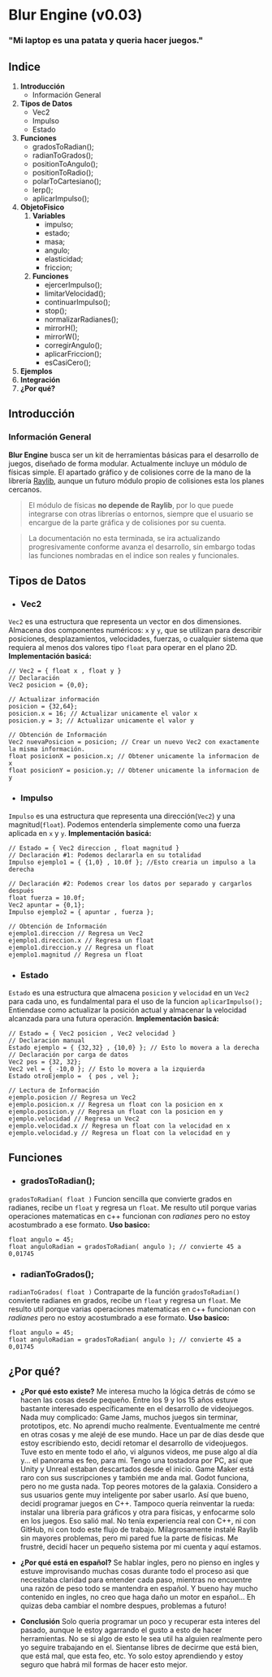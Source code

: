 # Blur Engine (v0.03)
### "Mi laptop es una patata y queria hacer juegos."

## Indice
1. **Introducción**
	- Información General
2. **Tipos de Datos**
	- Vec2
	- Impulso
	- Estado
3. **Funciones**
	- gradosToRadian();
	- radianToGrados();
	- positionToAngulo();
	- positionToRadio();
	- polarToCartesiano();
	- lerp();
	- aplicarImpulso();
4. **ObjetoFisico**
	1. **Variables**
		- impulso;
		- estado;
		- masa;
		- angulo;
		- elasticidad;
		- friccion;
	2. **Funciones**
		- ejercerImpulso();
		- limitarVelocidad();
		- continuarImpulso(); 
		- stop();
		- normalizarRadianes();
		- mirrorH();
		- mirrorW();
		- corregirAngulo();
		- aplicarFriccion();
		- esCasiCero();
5. **Ejemplos**
6. **Integración**
7. **¿Por qué?**


## Introducción
### Información General
**Blur Engine** busca ser un kit de herramientas básicas para el desarrollo de juegos, diseñado de forma modular.
Actualmente incluye un módulo de físicas simple. El apartado gráfico y de colisiones corre de la mano de la librería [Raylib](https://www.raylib.com/), aunque un futuro módulo propio de colisiones esta los planes cercanos.

>El módulo de físicas **no depende de Raylib**, por lo que puede integrarse con otras librerías o entornos, siempre que el usuario se encargue de la parte gráfica y de colisiones por su cuenta.

>La documentación no esta terminada, se ira actualizando progresivamente conforme avanza el desarrollo, sin embargo todas las funciones nombradas en el indice son reales y funcionales.

## Tipos de Datos
- ### Vec2
`Vec2` es una estructura que representa un vector en dos dimensiones. Almacena dos componentes numéricos: `x` y `y`, que se utilizan para describir posiciones, desplazamientos, velocidades, fuerzas, o cualquier sistema que requiera al menos dos valores tipo `float` para operar en el plano 2D.
**Implementación basicá:**
```
// Vec2 = { float x , float y }
// Declaración
Vec2 posicion = {0,0};

// Actualizar información
posicion = {32,64};
posicion.x = 16; // Actualizar unicamente el valor x
posicion.y = 3; // Actualizar unicamente el valor y

// Obtención de Información
Vec2 nuevaPosicion = posicion; // Crear un nuevo Vec2 con exactamente la misma información.
float posicionX = posicion.x; // Obtener unicamente la informacion de x
float posicionY = posicion.y; // Obtener unicamente la informacion de y
```

- ### Impulso
`Impulso` es una estructura que representa una dirección(`Vec2`) y una magnitud(`float`). Podemos entenderla simplemente como una fuerza aplicada en `x` y `y`.
**Implementación basicá:**
```
// Estado = { Vec2 direccion , float magnitud }
// Declaración #1: Podemos declararla en su totalidad
Impulso ejemplo1 = { {1,0} , 10.0f }; //Esto crearia un impulso a la derecha

// Declaración #2: Podemos crear los datos por separado y cargarlos después
float fuerza = 10.0f;
Vec2 apuntar = {0,1};
Impulso ejemplo2 = { apuntar , fuerza };

// Obtención de Información
ejemplo1.direccion // Regresa un Vec2
ejemplo1.direccion.x // Regresa un float
ejemplo1.direccion.y // Regresa un float
ejemplo1.magnitud // Regresa un float
```

- ### Estado
`Estado` es una estructura que almacena `posicion` y `velocidad` en un `Vec2` para cada uno, es fundalmental para el uso de la funcion `aplicarImpulso();` Entiendase como actualizar la posición actual y almacenar la velocidad alcanzada para una futura operación.
**Implementación basicá:**
```
// Estado = { Vec2 posicion , Vec2 velocidad }
// Declaración manual
Estado ejemplo = { {32,32} , {10,0} }; // Esto lo movera a la derecha
// Declaración por carga de datos
Vec2 pos = {32, 32};
Vec2 vel = { -10,0 }; // Esto lo movera a la izquierda
Estado otroEjemplo =  { pos , vel };

// Lectura de Información
ejemplo.posicion // Regresa un Vec2
ejemplo.posicion.x // Regresa un float con la posicion en x
ejemplo.posicion.y // Regresa un float con la posicion en y
ejemplo.velocidad // Regresa un Vec2
ejemplo.velocidad.x // Regresa un float con la velocidad en x
ejemplo.velocidad.y // Regresa un float con la velocidad en y
```

## Funciones
- ### gradosToRadian();
`gradosToRadian( float )` Funcion sencilla que convierte grados en radianes, recibe un `float` y regresa un `float`. Me resulto util porque varias operaciones matematicas en c++ funcionan con *radianes* pero no estoy acostumbrado a ese formato.
**Uso basico:**
```
float angulo = 45;
float anguloRadian = gradosToRadian( angulo ); // convierte 45 a 0,01745
```

- ### radianToGrados();
`radianToGrados( float )` Contraparte de la función `gradosToRadian()` convierte radianes en grados, recibe un `float` y regresa un `float`. Me resulto util porque varias operaciones matematicas en c++ funcionan con *radianes* pero no estoy acostumbrado a ese formato.
**Uso basico:**
```
float angulo = 45;
float anguloRadian = gradosToRadian( angulo ); // convierte 45 a 0,01745
```

## ¿Por qué?
- **¿Por qué esto existe?**
Me interesa mucho la lógica detrás de cómo se hacen las cosas desde pequeño. Entre los 9 y los 15 años estuve bastante interesado específicamente en el desarrollo de videojuegos. Nada muy complicado: Game Jams, muchos juegos sin terminar, prototipos, etc. No aprendí mucho realmente. Eventualmente me centré en otras cosas y me alejé de ese mundo.
Hace un par de días desde que estoy escribiendo esto, decidí retomar el desarrollo de videojuegos. Tuve esto en mente todo el año, vi algunos videos, me puse algo al día y... el panorama es feo, para mi. Tengo una tostadora por PC, así que Unity y Unreal estaban descartados desde el inicio. Game Maker está raro con sus suscripciones y también me anda mal. Godot funciona, pero no me gusta nada. Top peores motores de la galaxia. Considero a sus usuarios gente muy inteligente por saber usarlo.
Así que bueno, decidí programar juegos en C++. Tampoco quería reinventar la rueda: instalar una librería para gráficos y otra para físicas, y enfocarme solo en los juegos. Eso salió mal. No tenía experiencia real con C++, ni con GitHub, ni con todo este flujo de trabajo. Milagrosamente instalé Raylib sin mayores problemas, pero mi pared fue la parte de físicas. Me frustré, decidí hacer un pequeño sistema por mi cuenta y aquí estamos.

- **¿Por qué está en español?**
Se hablar ingles, pero no pienso en ingles y estuve improvisando muchas cosas durante todo el proceso asi que necesitaba claridad para entender cada paso, mientras no encuentre una razón de peso todo se mantendra en español. Y bueno hay mucho contenido en ingles, no creo que haga daño un motor en español... Eh quizas deba cambiar el nombre despues, problemas a futuro!

- **Conclusión**
Solo queria programar un poco y recuperar esta interes del pasado, aunque le estoy agarrando el gusto a esto de hacer herramientas. No se si algo de esto le sea util ha alguien realmente pero yo seguire trabajando en el. Sientanse libres de decirme que está bien, que está mal, que esta feo, etc. Yo solo estoy aprendiendo y estoy seguro que habrá mil formas de hacer esto mejor.
 
 
